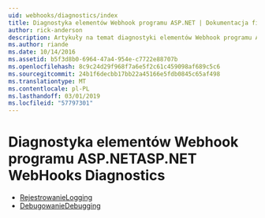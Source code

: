 ```yaml
---
uid: webhooks/diagnostics/index
title: Diagnostyka elementów Webhook programu ASP.NET | Dokumentacja firmy Microsoft
author: rick-anderson
description: Artykuły na temat diagnostyki elementów Webhook programu ASP.NET
ms.author: riande
ms.date: 10/14/2016
ms.assetid: b5f3d8b0-6964-47a4-954e-c7722e88707b
ms.openlocfilehash: 8c9c24d29f968f7a6e5f2c61c459098af689c5c6
ms.sourcegitcommit: 24b1f6decbb17bb22a45166e5fdb0845c65af498
ms.translationtype: MT
ms.contentlocale: pl-PL
ms.lasthandoff: 03/01/2019
ms.locfileid: "57797301"
---
```

# <a name="aspnet-webhooks-diagnostics"></a><span data-ttu-id="6f4e8-103">Diagnostyka elementów Webhook programu ASP.NET</span><span class="sxs-lookup"><span data-stu-id="6f4e8-103">ASP.NET WebHooks Diagnostics</span></span>

* [<span data-ttu-id="6f4e8-104">Rejestrowanie</span><span class="sxs-lookup"><span data-stu-id="6f4e8-104">Logging</span></span>](logging.md)
* [<span data-ttu-id="6f4e8-105">Debugowanie</span><span class="sxs-lookup"><span data-stu-id="6f4e8-105">Debugging</span></span>](debugging.md)
